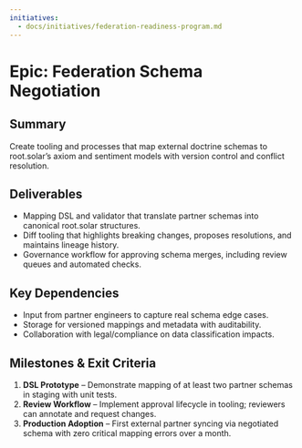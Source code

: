 ```yaml
---
initiatives:
  - docs/initiatives/federation-readiness-program.md
---
```


# Epic: Federation Schema Negotiation

## Summary
Create tooling and processes that map external doctrine schemas to root.solar’s axiom and sentiment models with version control and conflict resolution.

## Deliverables
- Mapping DSL and validator that translate partner schemas into canonical root.solar structures.
- Diff tooling that highlights breaking changes, proposes resolutions, and maintains lineage history.
- Governance workflow for approving schema merges, including review queues and automated checks.

## Key Dependencies
- Input from partner engineers to capture real schema edge cases.
- Storage for versioned mappings and metadata with auditability.
- Collaboration with legal/compliance on data classification impacts.

## Milestones & Exit Criteria
1. **DSL Prototype** – Demonstrate mapping of at least two partner schemas in staging with unit tests.
2. **Review Workflow** – Implement approval lifecycle in tooling; reviewers can annotate and request changes.
3. **Production Adoption** – First external partner syncing via negotiated schema with zero critical mapping errors over a month.
